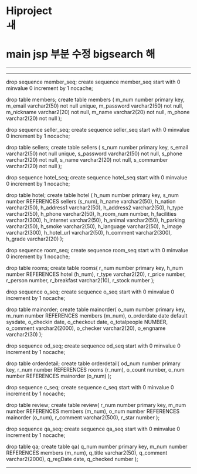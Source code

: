 # Hiproject<br>ㅙ





<h1>main jsp 부분 수정 bigsearch 해</h1>


<hr>


<hr>
drop sequence member_seq;
create sequence member_seq
start with 0
minvalue 0
increment by 1
nocache;

drop table members;
create table members (
m_num number primary key,
m_email varchar2(50) not null unique,
m_password varchar2(50) not null,
m_nickname varchar2(20) not null,
m_name varchar2(20) not null,
m_phone varchar2(20) not null
);

drop sequence seller_seq;
create sequence seller_seq
start with 0
minvalue 0
increment by 1
nocache;

drop table sellers;
create table sellers (
s_num number primary key,
s_email varchar2(50) not null unique,
s_password varchar2(50) not null,
s_phone varchar2(20) not null,
s_name varchar2(20) not null,
s_comnumber varchar2(20) not null
);

drop sequence hotel_seq;
create sequence hotel_seq
start with 0
minvalue 0
increment by 1
nocache;


drop table hotel;
create table hotel ( 
h_num number primary key,
s_num number REFERENCES sellers (s_num),
h_name varchar2(50),
h_nation varchar2(50),
h_address1 varchar2(50),
h_address2 varchar2(50),
h_type varchar2(50),
h_phone varchar2(50),
h_room_num number,
h_facilities varchar2(300),
h_internet varchar2(50),
h_animal varchar2(50),
h_parking varchar2(50), 
h_smoke varchar2(50),
h_language varchar2(50), 
h_image varchar2(300), 
h_hotel_url varchar2(50),
h_comment varchar2(300),
h_grade varchar2(20)
);

drop sequence room_seq;
create sequence room_seq 
start with 0
minvalue 0
increment by 1 
nocache;


drop table rooms;
create table rooms(
r_num number primary key,
h_num number REFERENCES hotel (h_num),
r_type varchar2(20),
r_price number, 
r_person number,
r_breakfast varchar2(10),
r_stock number
);

drop sequence o_seq;
create sequence o_seq
start with 0
minvalue 0
increment by 1
nocache;

drop table mainorder;
create table mainorder(
o_num number primary key,
m_num number REFERENCES members (m_num),
o_orderdate date default sysdate,
o_checkin date,
o_checkout date,
o_totalpeople NUMBER,
o_comment varchar2(2000),
o_checker varchar2(20),
o_engname varchar2(30)
);

drop sequence od_seq;
create sequence od_seq
start with 0
minvalue 0
increment by 1
nocache;

drop table orderdetail;
create table orderdetail(
od_num number primary key,
r_num number REFERENCES rooms (r_num),
o_count number,
o_num number REFERENCES mainorder (o_num)
);

drop sequence c_seq;
create sequence c_seq
start with 0
minvalue 0
increment by 1
nocache;

drop table review;
create table review(
r_num number primary key,
m_num number REFERENCES members (m_num),
o_num number REFERENCES mainorder (o_num),
r_comment varchar2(500),
r_star number
);

drop sequence qa_seq;
create sequence qa_seq
start with 0
minvalue 0
increment by 1
nocache;

drop table qa;
create table qa(
q_num number primary key,
m_num number REFERENCES members (m_num),
q_title varchar2(50),
q_comment varchar2(2000),
q_regDate date,
q_checked number
);
<hr>

